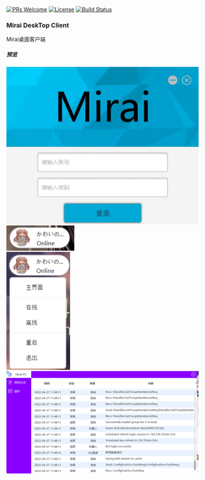 [![PRs Welcome](https://img.shields.io/badge/PRs-welcome-brightgreen.svg?style=flat-square)](http://makeapullrequest.com)
[![License](https://img.shields.io/badge/License-Apache%202.0-blue.svg)](https://github.com/beryx-gist/badass-runtime-example-javafx/blob/master/LICENSE)
[![Build Status](https://github.com/beryx-gist/badass-runtime-example-javafx/workflows/Gradle%20Build/badge.svg)](https://github.com/beryx-gist/badass-runtime-example-javafx/actions?query=workflow%3A%22Gradle+Build%22)


### Mirai DeskTop Client
Mirai桌面客户端

##### 预览
<img src=".github/login.gif" alt="登录"/>
<img src=".github/main.png" alt="主菜单"/><br>
<img src=".github/menu.png" alt="下拉菜单"/>
<img src=".github/list.png" alt="列表"/>
